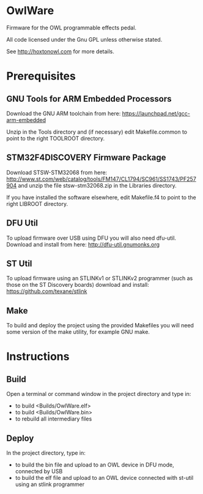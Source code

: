 # OwlWare

Firmware for the OWL programmable effects pedal.

All code licensed under the Gnu GPL unless otherwise stated.

See http://hoxtonowl.com for more details.


# Prerequisites

## GNU Tools for ARM Embedded Processors

Download the GNU ARM toolchain from here:
https://launchpad.net/gcc-arm-embedded

Unzip in the Tools directory and (if necessary) edit Makefile.common to point to the right TOOLROOT directory.

## STM32F4DISCOVERY Firmware Package
Download STSW-STM32068 from here:
http://www.st.com/web/catalog/tools/FM147/CL1794/SC961/SS1743/PF257904
and unzip the file stsw-stm32068.zip in the Libraries directory.

If you have installed the software elsewhere, edit Makefile.f4 to point to the right LIBROOT directory.

## DFU Util
To upload firmware over USB using DFU you will also need dfu-util. Download and install from here:
http://dfu-util.gnumonks.org

## ST Util
To upload firmware using an STLINKv1 or STLINKv2 programmer (such as those on the ST Discovery boards) download and install:
https://github.com/texane/stlink


## Make

To build and deploy the project using the provided Makefiles you will need some version of the make utility, for example GNU make.

# Instructions

## Build
Open a terminal or command window in the project directory and type in:
* <make> to build <Builds/OwlWare.elf>
* <make bin> to build <Builds/OwlWare.bin>
* <make clean all> to rebuild all intermediary files

## Deploy
In the project directory, type in:
* <make dfu> to build the bin file and upload to an OWL device in DFU mode, connected by USB
* <make debug> to build the elf file and upload to an OWL device connected with st-util using an stlink programmer

